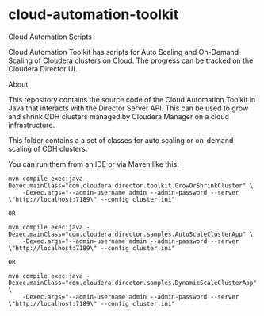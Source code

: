 # cloud-automation-toolkit
Cloud Automation Scripts

Cloud Automation Toolkit has scripts for Auto Scaling and On-Demand Scaling of Cloudera clusters on Cloud. The progress can be tracked on the Cloudera Director UI.

About

This repository contains the source code of the Cloud Automation Toolkit in Java that interacts with the Director Server API. This can be used to grow and shrink CDH clusters managed by Cloudera Manager on a cloud infrastructure.

This folder contains a a set of classes for auto scaling or on-demand scaling of CDH clusters.

You can run them from an IDE or via Maven like this:

    mvn compile exec:java -Dexec.mainClass="com.cloudera.director.toolkit.GrowOrShrinkCluster" \
        -Dexec.args="--admin-username admin --admin-password --server \"http://localhost:7189\" --config cluster.ini"

    OR

    mvn compile exec:java -Dexec.mainClass="com.cloudera.director.samples.AutoScaleClusterApp" \
        -Dexec.args="--admin-username admin --admin-password --server \"http://localhost:7189\" --config cluster.ini"
        
    OR 
    
    mvn compile exec:java -Dexec.mainClass="com.cloudera.director.samples.DynamicScaleClusterApp" \
        -Dexec.args="--admin-username admin --admin-password --server \"http://localhost:7189\" --config cluster.ini"

